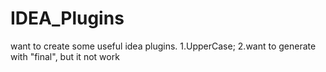 # IDEA_Plugins
want to create some useful idea plugins.
1.UpperCase;
2.want to generate with "final", but it not work
